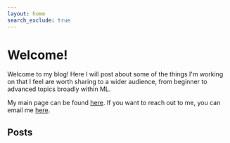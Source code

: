 ```yaml
---
layout: home
search_exclude: true
---
```


# Welcome!

Welcome to my blog! Here I will post about some of the things I'm working on that I feel are worth sharing to a wider audience, from beginner to advanced topics broadly within ML.

My main page can be found [here](dthiagarajan.github.io). If you want to reach out to me, you can email me [here](mailto:dthiagar@gmail.com).

## Posts